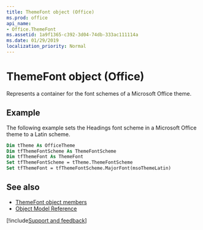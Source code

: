 ```yaml
---
title: ThemeFont object (Office)
ms.prod: office
api_name:
- Office.ThemeFont
ms.assetid: 1a9f1365-c392-3d04-74db-333ac111114a
ms.date: 01/29/2019
localization_priority: Normal
---
```



# ThemeFont object (Office)

Represents a container for the font schemes of a Microsoft Office theme.


## Example

The following example sets the Headings font scheme in a Microsoft Office theme to a Latin scheme. 


```vb
Dim tTheme As OfficeTheme 
Dim tfThemeFontScheme As ThemeFontScheme 
Dim tfThemeFont As ThemeFont 
Set tfThemeFontScheme = tTheme.ThemeFontScheme 
Set tfThemeFont = tfThemeFontScheme.MajorFont(msoThemeLatin) 

```


## See also

- [ThemeFont object members](overview/Library-Reference/themefont-members-office.md)
- [Object Model Reference](overview/Library-Reference/reference-object-library-reference-for-office.md)


[!include[Support and feedback](~/includes/feedback-boilerplate.md)]
